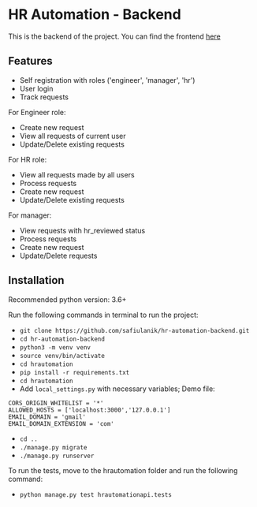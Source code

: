 HR Automation - Backend
=======================

This is the backend of the project. You can find the frontend [here](https://github.com/safiulanik/hr-automation-client)

Features
--------
 - Self registration with roles ('engineer', 'manager', 'hr')
 - User login
 - Track requests

For Engineer role:
 - Create new request
 - View all requests of current user
 - Update/Delete existing requests

For HR role:
 - View all requests made by all users
 - Process requests
 - Create new request
 - Update/Delete existing requests

For manager:
 - View requests with hr_reviewed status
 - Process requests
 - Create new request
 - Update/Delete requests

Installation
------------
Recommended python version: 3.6+

Run the following commands in terminal to run the project:

 - `git clone https://github.com/safiulanik/hr-automation-backend.git`
 - `cd hr-automation-backend`
 - `python3 -m venv venv`
 - `source venv/bin/activate`
 - `cd hrautomation`
 - `pip install -r requirements.txt`
 - `cd hrautomation`
 - Add `local_settings.py` with necessary variables; Demo file:

 ```
 CORS_ORIGIN_WHITELIST = '*'
 ALLOWED_HOSTS = ['localhost:3000','127.0.0.1']
 EMAIL_DOMAIN = 'gmail'
 EMAIL_DOMAIN_EXTENSION = 'com'

 ```

 - `cd ..`
 - `./manage.py migrate`
 - `./manage.py runserver`
 

To run the tests, move to the hrautomation folder and run the following command:
 - `python manage.py test hrautomationapi.tests`